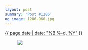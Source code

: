 ```yaml
---
layout: post
summary: 'Post #1286'
og_image: 1286-960.jpg
---
```


<div class="post">
 <time>
  <a href="/1286">
   {{ page.date | date: "%B %-d, %Y" }}
  </a>
 </time>
 <a href="/1286">
  <figure data-taken="1/19/2021">
   <img sizes="(min-width: 700px) 50vw, calc(100vw - 2rem)" src="{{ site.assets_url }}/1286-480.jpg" srcset="{{ site.assets_url }}/1286-240.jpg 240w, {{ site.assets_url }}/1286-480.jpg 480w, {{ site.assets_url }}/1286-720.jpg 720w, {{ site.assets_url }}/1286-960.jpg 960w"/>
  </figure>
 </a>
</div>
